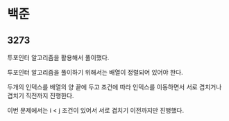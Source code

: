 # 백준

## 3273

투포인터 알고리즘을 활용해서 풀이했다.

투포인터 알고리즘을 풀이하기 위해서는 배열이 정렬되어 있어야 한다.

두개의 인덱스를 배열의 양 끝에 두고 조건에 따라 인덱스를 이동하면서 서로 겹치거나 겹치기 직전까지 진행한다.

이번 문제에서는 i < j 조건이 있어서 서로 겹치기 이전까지만 진행했다.

